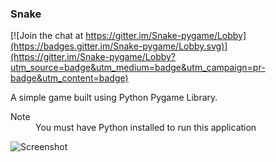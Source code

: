 ### Snake

[![Join the chat at https://gitter.im/Snake-pygame/Lobby](https://badges.gitter.im/Snake-pygame/Lobby.svg)](https://gitter.im/Snake-pygame/Lobby?utm_source=badge&utm_medium=badge&utm_campaign=pr-badge&utm_content=badge)

A simple game built using Python Pygame Library.

<dl>
  <dt>Note</dt>
  <dd>You must have Python installed to run this application</dd>
</dl>

![Screenshot](https://cloud.githubusercontent.com/assets/18749480/16371338/ad6861c4-3c63-11e6-85eb-fa8af1c726d4.png "Screenshot")
